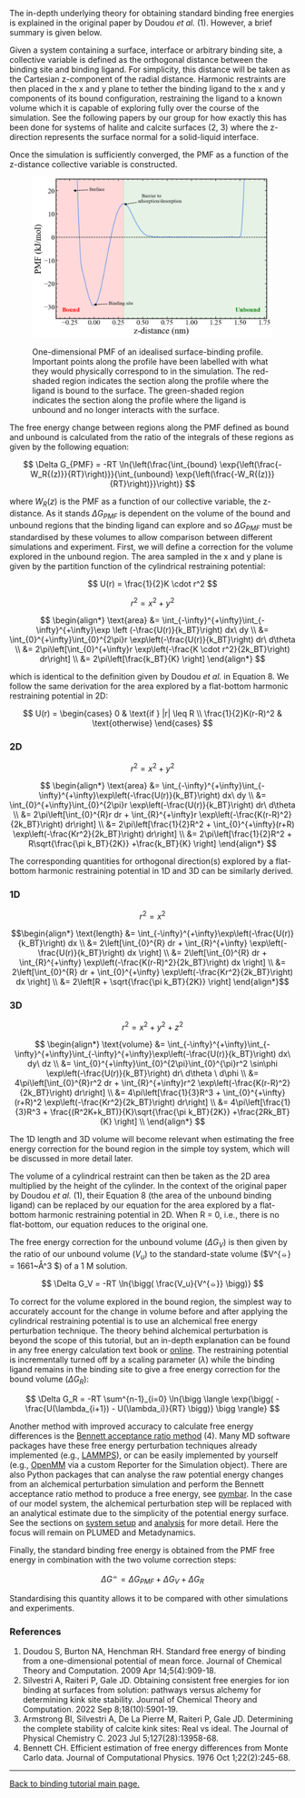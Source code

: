 The in-depth underlying theory for obtaining standard binding free energies is explained in the original paper by Doudou <em>et al.</em> (1). However, a brief summary is given below.

Given a system containing a surface, interface or arbitrary binding site, a collective variable is defined as the orthogonal distance between the binding site and binding ligand. For simplicity, this distance will be taken as the Cartesian z-component of the radial distance. Harmonic restraints are then placed in the x and y plane to tether the binding ligand to the x and y components of its bound configuration, restraining the ligand to a known volume which it is capable of exploring fully over the course of the simulation. See the following papers by our group for how exactly this has been done for systems of halite and calcite surfaces (2, 3) where the z-direction represents the surface normal for a solid-liquid interface.

Once the simulation is sufficiently converged, the PMF as a function of the z-distance collective variable is constructed.

<figure>
<p align="center" >
<a href="link">
<img src="figures/PMF_demo.png" alt="eg_pmf" width="700"></a></p>
<figcaption>One-dimensional PMF of an idealised surface-binding profile. Important points along the profile have been labelled with what they would physically correspond to in the simulation. The red-shaded region indicates the section along the profile where the ligand is bound to the surface. The green-shaded region indicates the section along the profile where the ligand is unbound and no longer interacts with the surface.</figcaption>
</figure>

The free energy change between regions along the PMF defined as bound and unbound is calculated from the ratio of the integrals of these regions as given by the following equation:

$$
\Delta G_{PMF} = -RT \ln{\left(\frac{\int_{bound} \exp{\left(\frac{-W_R{(z)}}{RT}\right)}}{\int_{unbound} \exp{\left(\frac{-W_R{(z)}}{RT}\right)}}\right)}
$$

where $W_R{(z)}$ is the PMF as a function of our collective variable, the z-distance. As it stands $\Delta G_{PMF}$ is dependent on the volume of the bound and unbound regions that the binding ligand can explore and so $\Delta G_{PMF}$ must be standardised by these volumes to allow comparison between different simulations and experiment. First, we will define a correction for the volume explored in the unbound region. The area sampled in the x and y plane is given by the partition function of the cylindrical restraining potential:

$$
U(r) = \frac{1}{2}K \cdot r^2
$$

$$
r^2 = x^2 + y^2
$$

$$
\begin{align*}
\text{area} &= \int_{-\infty}^{+\infty}\int_{-\infty}^{+\infty}\exp \left (-\frac{U(r)}{k_BT}\right) dx\ dy \\
&= \int_{0}^{+\infty}\int_{0}^{2\pi}r \exp\left(-\frac{U(r)}{k_BT}\right) dr\ d\theta \\
&= 2\pi\left[\int_{0}^{+\infty}r \exp\left(-\frac{K \cdot r^2}{2k_BT}\right) dr\right] \\
&= 2\pi\left[\frac{k_BT}{K} \right]
\end{align*}
$$

which is identical to the definition given by Doudou <em>et al.</em> in Equation 8. We follow the same derivation for the area explored by a flat-bottom harmonic restraining potential in 2D:

$$
U(r) =
\begin{cases}
    0 & \text{if } |r| \leq R \\
    \frac{1}{2}K(r-R)^2 & \text{otherwise}
\end{cases}
$$

<h3>2D</h3>

$$
r^2 = x^2 + y^2
$$

$$
\begin{align*}
\text{area} &= \int_{-\infty}^{+\infty}\int_{-\infty}^{+\infty}\exp\left(-\frac{U(r)}{k_BT}\right) dx\ dy \\
&= \int_{0}^{+\infty}\int_{0}^{2\pi}r \exp\left(-\frac{U(r)}{k_BT}\right) dr\ d\theta \\
&= 2\pi\left[\int_{0}^{R}r dr + \int_{R}^{+\infty}r \exp\left(-\frac{K(r-R)^2}{2k_BT}\right) dr\right] \\
&= 2\pi\left[\frac{1}{2}R^2 + \int_{0}^{+\infty}(r+R) \exp\left(-\frac{Kr^2}{2k_BT}\right) dr\right] \\
&= 2\pi\left[\frac{1}{2}R^2 + R\sqrt{\frac{\pi k_BT}{2K}} +\frac{k_BT}{K} \right]
\end{align*}
$$

The corresponding quantities for orthogonal direction(s) explored by a flat-bottom harmonic restraining potential in 1D and 3D can be similarly derived.

<h3>1D</h3>

$$
r^2 = x^2
$$

$$\begin{align*}
\text{length} &= \int_{-\infty}^{+\infty}\exp\left(-\frac{U(r)}{k_BT}\right) dx \\
&= 2\left[\int_{0}^{R} dr + \int_{R}^{+\infty} \exp\left(-\frac{U(r)}{k_BT}\right) dx \right] \\
&= 2\left[\int_{0}^{R} dr + \int_{R}^{+\infty} \exp\left(-\frac{K(r-R)^2}{2k_BT}\right) dx \right] \\
&= 2\left[\int_{0}^{R} dr + \int_{0}^{+\infty} \exp\left(-\frac{Kr^2}{2k_BT}\right) dx \right] \\
&= 2\left[R + \sqrt{\frac{\pi k_BT}{2K}} \right]
\end{align*}$$

<h3>3D</h3>

$$
r^2 = x^2 + y^2 + z^2
$$

$$
\begin{align*}
\text{volume} &= \int_{-\infty}^{+\infty}\int_{-\infty}^{+\infty}\int_{-\infty}^{+\infty}\exp\left(-\frac{U(r)}{k_BT}\right) dx\ dy\ dz \\
&= \int_{0}^{+\infty}\int_{0}^{2\pi}\int_{0}^{\pi}r^2 \sin\phi \exp\left(-\frac{U(r)}{k_BT}\right) dr\ d\theta \ d\phi \\
&= 4\pi\left[\int_{0}^{R}r^2 dr + \int_{R}^{+\infty}r^2 \exp\left(-\frac{K(r-R)^2}{2k_BT}\right) dr\right] \\
&= 4\pi\left[\frac{1}{3}R^3 + \int_{0}^{+\infty}(r+R)^2 \exp\left(-\frac{Kr^2}{2k_BT}\right) dr\right] \\
&= 4\pi\left[\frac{1}{3}R^3 + \frac{(R^2K+k_BT)}{K}\sqrt{\frac{\pi k_BT}{2K}} +\frac{2Rk_BT}{K} \right] \\
\end{align*}
$$

The 1D length and 3D volume will become relevant when estimating the free energy correction for the bound region in the simple toy system, which will be discussed in more detail later.

The volume of a cylindrical restraint can then be taken as the 2D area multiplied by the height of the cylinder. In the context of the original paper by Doudou <em>et al.</em> (1), their Equation 8 (the area of the unbound binding ligand) can be replaced by our equation for the area explored by a flat-bottom harmonic restraining potential in 2D. When R = 0, i.e., there is no flat-bottom, our equation reduces to the original one.

The free energy correction for the unbound volume ($\Delta G_V$) is then given by the ratio of our unbound volume ($V_u$) to the standard-state volume ($V^{⦵} = 1661~Å^3 $) of a 1 M solution.

$$
\Delta G_V = -RT \ln{\bigg( \frac{V_u}{V^{⦵}} \bigg)}
$$

To correct for the volume explored in the bound region, the simplest way to accurately account for the change in volume before and after applying the cylindrical restraining potential is to use an alchemical free energy perturbation technique. The theory behind alchemical perturbation is beyond the scope of this tutorial, but an in-depth explanation can be found in any free energy calculation text book or [online](https://alchemistry.org/wiki/Main_Page). The restraining potential is incrementally turned off by a scaling parameter ($\lambda$) while the binding ligand remains in the binding site to give a free energy correction for the bound volume ($\Delta G_R$):

$$
\Delta G_R = -RT \sum^{n-1}_{i=0} \ln{\bigg \langle  \exp{\bigg( -\frac{U(\lambda_{i+1}) - U(\lambda_i)}{RT} \bigg)}  \bigg \rangle}
$$

Another method with improved accuracy to calculate free energy differences is the [Bennett acceptance ratio method](https://alchemistry.org/wiki/Bennett_Acceptance_Ratio) (4). Many MD software packages have these free energy perturbation techniques already implemented (e.g., [LAMMPS](https://docs.lammps.org/compute_fep.html)), or can be easily implemented by yourself (e.g., [OpenMM](http://docs.openmm.org/7.4.0/api-python/generated/simtk.openmm.app.simulation.Simulation.html) via a custom Reporter for the Simulation object). There are also Python packages that can analyse the raw potential energy changes from an alchemical perturbation simulation and perform the Bennett acceptance ratio method to produce a free energy, see [pymbar](https://github.com/choderalab/pymbar). In the case of our model system, the alchemical perturbation step will be replaced with an analytical estimate due to the simplicity of the potential energy surface. See the sections on [system setup](system.md) and [analysis](analysis.md) for more detail. Here the focus will remain on PLUMED and Metadynamics.


Finally, the standard binding free energy is obtained from the PMF free energy in combination with the two volume correction steps:

$$
\Delta G^{⦵} = \Delta G_{PMF} + \Delta G_{V} + \Delta G_{R}
$$

Standardising this quantity allows it to be compared with other simulations and experiments.

<h3>References</h3>

1. Doudou S, Burton NA, Henchman RH. Standard free energy of binding from a one-dimensional potential of mean force. Journal of Chemical Theory and Computation. 2009 Apr 14;5(4):909-18.
2. Silvestri A, Raiteri P, Gale JD. Obtaining consistent free energies for ion binding at surfaces from solution: pathways versus alchemy for determining kink site stability. Journal of Chemical Theory and Computation. 2022 Sep 8;18(10):5901-19.
3. Armstrong BI, Silvestri A, De La Pierre M, Raiteri P, Gale JD. Determining the complete stability of calcite kink sites: Real vs ideal. The Journal of Physical Chemistry C. 2023 Jul 5;127(28):13958-68.
4. Bennett CH. Efficient estimation of free energy differences from Monte Carlo data. Journal of Computational Physics. 1976 Oct 1;22(2):245-68.

---

[Back to binding tutorial main page.](../NAVIGATION.md)
